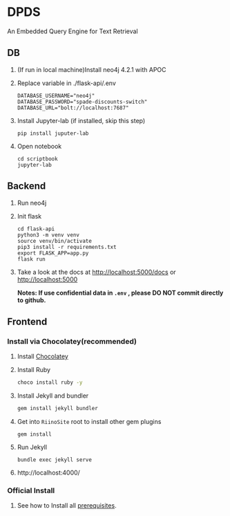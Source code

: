# DPDS
An Embedded Query Engine for Text Retrieval


## DB

1. (If run in local machine)Install neo4j 4.2.1 with APOC

2. Replace variable in ./flask-api/.env 

    ```
    DATABASE_USERNAME="neo4j"
    DATABASE_PASSWORD="spade-discounts-switch"
    DATABASE_URL="bolt://localhost:7687"
    ```

3. Install Jupyter-lab (if installed, skip this step)

   ```
   pip install juputer-lab
   ```

4. Open notebook

    ```
    cd scriptbook
    jupyter-lab
    ```

    

## Backend

1. Run neo4j

2. Init flask
    ```
    cd flask-api
    python3 -m venv venv
    source venv/bin/activate
    pip3 install -r requirements.txt
    export FLASK_APP=app.py
    flask run
    ```
3. Take a look at the docs at [http://localhost:5000/docs](http://localhost:5000/docs) or [http://localhost:5000](http://localhost:5000)

   **Notes: If use confidential data in `.env` , please DO NOT commit directly to github.**


## Frontend

### Install via Chocolatey(recommended)

1. Install  [Chocolatey](https://chocolatey.org/packages/jekyll)

2. Install Ruby

   ```bash
   choco install ruby -y
   ```

3. Install Jekyll and bundler

   ```bash
   gem install jekyll bundler
   ```

4. Get into `RiinoSite` root to install other gem plugins

   ```
   gem install
   ```

5. Run Jekyll

   ```
   bundle exec jekyll serve
   ```

6. http://localhost:4000/

### Official Install

1. See how to Install all [prerequisites](https://jekyllrb.com/docs/installation/).

